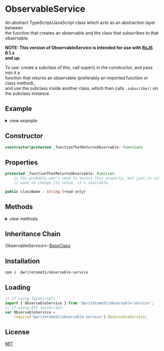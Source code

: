# ObservableService

An abstract TypeScript/JavaScript class which acts as an abstraction layer between  
the function that creates an observable and the class that subscribes to that observable.  

<b>NOTE: This version of ObservableService is intended for use with [RxJS](https://rxjs-dev.firebaseapp.com/) 6.1.x   
and up.</b>

To use:  create a subclass of this, call super() in the constructor, and pass into it a  
function that returns an observable (preferably an imported function or class method),  
and use the subclass inside another class, which then calls `.subscribe()` on  
the subclass instance.

## Example
<details>
<summary>view example</summary>

```ts
// Create a subclass...
export class UsersObservableService extends ObservableService {

    constructor(
        // an object with method that returns observable:
        userQueryService
    ) {
        // pass the method to ObservableService constructor:
        super(userQueryService.getUsersObservable);
    }

}


// Now another class calls .subscribe() to access the data...
export class UsersSubscriptionService {

    users: User[];
    subscription: Subscription;

    constructor(
        // inject the subclass of ObservableService:
        usersObservable: UsersObservableService
    ) {
        this.set_users_subscription();
    }
    
    set_users_subscription(){
        // call .subscribe()
        this.subscription = this.usersObservable.subscribe(
            (users) => this.users = users
        );
    }

    forceRefresh(){
        // This forces the observable to reset itself next time it's accessed:
        this.usersObservable.empty();
        this.set_users_subscription();
    }

}
```
</details>
    

## Constructor
```ts
constructor(protected _functionThatReturnsObservable: Function)
```

## Properties
```ts
protected _functionThatReturnsObservable: Function
    // You probably won't need to access this property, but just in case you
    // want to change its value, it's available.

public className : string (read-only)
```

## Methods
<details>
<summary>view methods</summary>

```ts
subscribe(dataHandler: (data?: any) => void): Subscription

empty(): void
    // sets the observable to undefined.  Useful if you have to force-refresh
    // data.  When you call this.subscribe() after calling this.empty(), 
    // this._functionThatReturnsObservable() is called again, the observable is 
    // assigned the result, and then .subscribe() is called on it.
```
The methods below are not important to know about in order to use this  
class.  They're inherited from [BaseClass](https://github.com/writetome51/typescript-base-class#baseclass) .
```ts
protected   _createGetterAndOrSetterForEach(
                  propertyNames: string[],
                  configuration: IGetterSetterConfiguration
            ) : void
     /*********************
     Use this method when you have a bunch of properties that need getter and/or 
     setter functions that all do the same thing. You pass in an array of string 
     names of those properties, and the method attaches the same getter and/or 
     setter function to each property.
     IGetterSetterConfiguration is this object:
     {
         get_setterFunction?: (
             propertyName: string, index?: number, propertyNames?: string[]
         ) => Function,
             // get_setterFunction takes the property name as first argument and 
             // returns the setter function.  The setter function must take one 
             // parameter and return void.
     
         get_getterFunction?: (
             propertyName: string, index?: number, propertyNames?: string[]
         ) => Function
             // get_getterFunction takes the property name as first argument and 
             // returns the getter function.  The getter function must return something.
     }
     *********************/ 
   
   
protected   _returnThis_after(voidExpression: any) : this
    // voidExpression is executed, then function returns this.
    // Even if voidExpression returns something, the returned data isn't used.

protected   _errorIfPropertyHasNoValue(
                property: string, // can contain dot-notation, i.e., 'property.subproperty'
                propertyNameInError? = ''
            ) : void
    // If value of this[property] is undefined or null, it triggers fatal error:
    // `The property "${propertyNameInError}" has no value.`
```
</details>


## Inheritance Chain

ObservableService<--[BaseClass](https://github.com/writetome51/typescript-base-class#baseclass)


## Installation

`npm i  @writetome51/observable-service`

## Loading
```ts
// if using TypeScript:
import { ObservableService } from '@writetome51/observable-service';
// if using ES5 JavaScript:
var ObservableService = 
    require('@writetome51/observable-service').ObservableService;
```

## License
[MIT](https://choosealicense.com/licenses/mit/)

